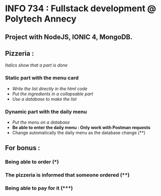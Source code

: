 # INFO 734 : Fullstack development @ Polytech Annecy

## Project with NodeJS, IONIC 4, MongoDB.

## Pizzeria :

*Italics show that a part is done*

### Static part with the menu card
* *Write the list directly in the html code*
* *Put the ingredients in a collapsable part*
* *Use a database to make the list*

### Dynamic part with the daily menu

* *Put the menu on a database*
* **Be able to enter the daily menu : Only work with Postman requests**
* Change automatically the daily menu as the database change (\*\*)

## For bonus :

### Being able to order (\*)
### The pizzeria is informed that someone ordered (\*\*)
### Being able to pay for it (\*\*\*)

